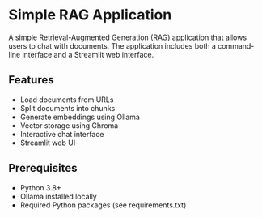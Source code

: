# Simple RAG Application

A simple Retrieval-Augmented Generation (RAG) application that allows users to chat with documents. The application includes both a command-line interface and a Streamlit web interface.

## Features

- Load documents from URLs
- Split documents into chunks
- Generate embeddings using Ollama
- Vector storage using Chroma
- Interactive chat interface
- Streamlit web UI

## Prerequisites

- Python 3.8+
- Ollama installed locally
- Required Python packages (see requirements.txt)